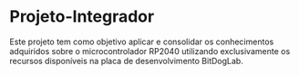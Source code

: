 # Projeto-Integrador
Este projeto tem como objetivo aplicar e consolidar os conhecimentos adquiridos sobre o microcontrolador RP2040 utilizando exclusivamente os recursos disponíveis na placa de desenvolvimento BitDogLab.
